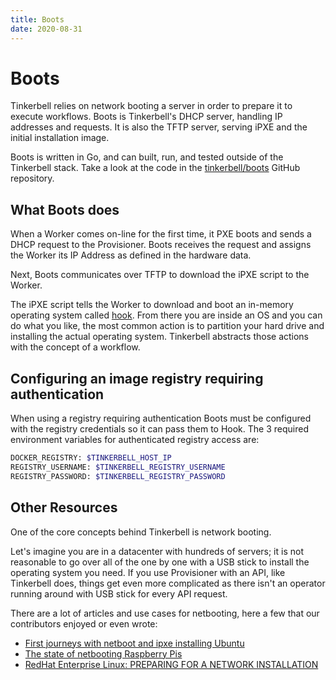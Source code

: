 ```yaml
---
title: Boots
date: 2020-08-31
---
```


# Boots

Tinkerbell relies on network booting a server in order to prepare it to execute workflows.
Boots is Tinkerbell's DHCP server, handling IP addresses and requests.
It is also the TFTP server, serving iPXE and the initial installation image.

Boots is written in Go, and can built, run, and tested outside of the Tinkerbell stack.
Take a look at the code in the [tinkerbell/boots] GitHub repository.

## What Boots does

When a Worker comes on-line for the first time, it PXE boots and sends a DHCP request to the Provisioner.
Boots receives the request and assigns the Worker its IP Address as defined in the hardware data.

Next, Boots communicates over TFTP to download the iPXE script to the Worker.

The iPXE script tells the Worker to download and boot an in-memory operating system called [hook].
From there you are inside an OS and you can do what you like, the most common action is to partition your hard drive and installing the actual operating system.
Tinkerbell abstracts those actions with the concept of a workflow.

## Configuring an image registry requiring authentication

When using a registry requiring authentication Boots must be configured with the registry credentials so it can pass
them to Hook. The 3 required environment variables for authenticated registry access are:

```sh
DOCKER_REGISTRY: $TINKERBELL_HOST_IP
REGISTRY_USERNAME: $TINKERBELL_REGISTRY_USERNAME
REGISTRY_PASSWORD: $TINKERBELL_REGISTRY_PASSWORD
```

## Other Resources

One of the core concepts behind Tinkerbell is network booting.

Let's imagine you are in a datacenter with hundreds of servers; it is not reasonable to go over all of the one by one with a USB stick to install the operating system you need.
If you use Provisioner with an API, like Tinkerbell does, things get even more complicated as there isn't an operator running around with USB stick for every API request.

There are a lot of articles and use cases for netbooting, here a few that our contributors enjoyed or even wrote:

- [First journeys with netboot and ipxe installing Ubuntu]
- [The state of netbooting Raspberry Pis]
- [RedHat Enterprise Linux: PREPARING FOR A NETWORK INSTALLATION]

[first journeys with netboot and ipxe installing ubuntu]: https://gianarb.it/blog/first-journeys-with-netboot-ipxe
[hook]: ../hook.md
[redhat enterprise linux: preparing for a network installation]: https://access.redhat.com/documentation/en-us/red_hat_enterprise_linux/7/html/installation_guide/chap-installation-server-setup
[the state of netbooting raspberry pis]: https://blog.alexellis.io/the-state-of-netbooting-raspberry-pi/
[tinkerbell/boots]: https://github.com/tinkerbell/boots
